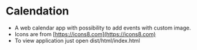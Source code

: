 # Calendation

* A web calendar app with possibility to add events with custom image.
* Icons are from [https://icons8.com](https://icons8.com)
* To view application just open dist/html/index.html
